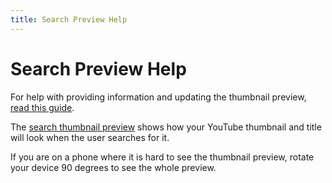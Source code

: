 ```yaml
---
title: Search Preview Help
---
```


# Search Preview Help

For help with providing information and updating the thumbnail preview, [read this guide](/support/thumbnail/).

The [search thumbnail preview](/search/) shows how your YouTube thumbnail and title will look when the user searches for it.

If you are on a phone where it is hard to see the thumbnail preview, rotate your device 90 degrees to see the whole preview.